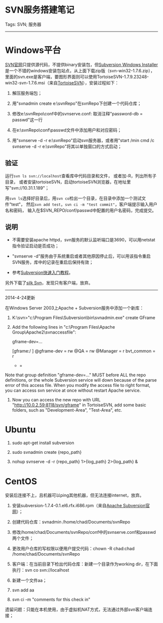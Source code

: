 # SVN服务搭建笔记
Tags: SVN; 服务器

------

# Windows平台

[SVN官网](http://subversion.apache.org/)只提供源代码，不提供binary安装包，但[Subversion Windows Installer](http://alagazam.net/)是一个不错的windows安装包站点，从上面下载zip版（svn-win32-1.7.6.zip），里面的svn.exe是客户端，要图形界面则可以使用TortoiseSVN-1.7.9.23248-win32-svn-1.7.6.msi（来自[TortoiseSVN](http://tortoisesvn.tigris.org/)），安装过程如下：

1. 解压服务端包；

1. 用"svnadmin create e:\svnRepo"在svnRepo下创建一个代码仓库；

1. 修改e:\svnRepo\conf中的svnserve.conf: 取消注释"password-db = passwd"这一行

1. 在e:\svnRepo\conf\passwd文件中添加用户和对应密码；

1. 用"svnserve -d -r e:\svnRepo"启动svn服务器，或者用"start /min cmd /c svnserve -d -r e:\svnRepo"将其以单独窗口的方式启动；

## 验证

运行`svn ls svn://localhost`查看库中代码目录和文件，
或者加-R，列出所有子目录，
或者安装tortoiseSVN，启动tortoiseSVN浏览器，在地址里写"svn://10.31.1.189"；

用`svn ls`选择好目录后，用`svn co`检出一个目录，在目录中添加一个测试文件"test"，
然后`svn add test`，`svn ci -m "test commit"`，客户端提示输入用户名和密码，
输入在$SVN_REPO/conf/passwd中配置的用户名密码，完成提交。

## 说明

* 不需要安装apache httpd，svn服务的默认监听端口是3690，可以用netstat指令验证启动是否成功；

* "svnserve -d"服务由于系统重启或者其他原因停止后，可以用该指令重启SVN服务，库中的记录在重启后保持有效；

* 参考[Subversion快速入门教程](http://www.subversion.org.cn/?action-viewnews-itemid-1)。

另外下载了[silk Svn](http://www.sliksvn.com)，发现只有客户端，放弃。

--------

2014-4-24更新

在Windows Server 2003上Apache + Subversion服务中添加一个新库：

1. K:\svn>"c:\Program Files\Subversion\bin\svnadmin.exe" create GFrame

1. Add the following lines in "c:\Program Files\Apache Group\Apache2\svnaccessfile":

    gframe-dev=...

    [gframe:/ ]
    @gframe-dev = rw
    @QA = rw
    @Manager = r
    bvt_common = r
    * =

Note that group definition "gframe-dev=..." MUST before ALL the repo definitions, or the whole Subversion service will down because of the parse error of this access file. When you modify the access file to right format, you can access svn service at once without restart Apache service.

1. Now you can access the new repo with URL "http://10.0.2.59:8118/svn/gframe" in TortoiseSVN, add some basic folders, such as "Development-Area", "Test-Area", etc.

# Ubuntu

1. sudo apt-get install subversion

1. sudo svnadmin create {repo_path}

1. nohup svnserve -d -r {repo_path} 1>{log_path} 2>{log_path} &

# CentOS

安装后连接不上，且机器可以ping其他机器，但无法连接internet，放弃。

1. 安装subversion-1.7.4-0.1.el6.rfx.i686.rpm（来自[Apache Subversion官网](http://subversion.apache.org/)）；

1. 创建代码仓库：svnadmin /home/chad/Documents/svnRepo

1. 修改/home/chad/Documents/svnRepo/conf中的svnserve.conf和passwd两个文件；

1. 更改用户仓库的写权限以便用户提交代码：chown -R chad:chad /home/chad/Documents/svnRepo

1. 客户端：在当前目录下检出代码仓库：新建一个目录作为working dir，在下面执行：svn co svn://localhost

1. 新建一个文件aa；

1. svn add aa

1. svn ci -m "comments for this check in"

遗留问题：只能在本机使用，由于虚拟机NAT方式，无法通过外部svn客户端连接；
